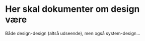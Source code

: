 # Her skal dokumenter om design være
Både design-design (altså udseende), men også system-design...

